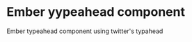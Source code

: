 Ember yypeahead component
=========================

Ember typeahead component using twitter's typahead
